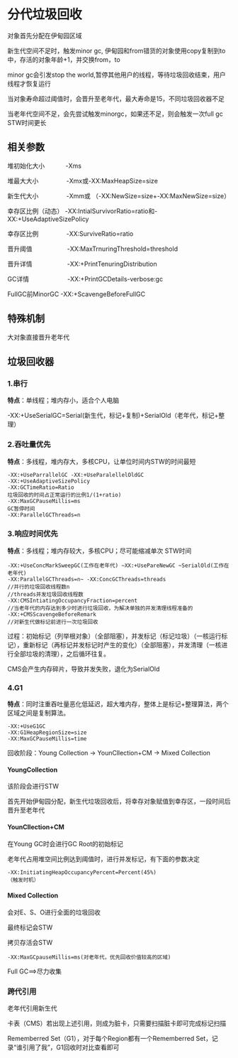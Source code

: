 # 分代垃圾回收

对象首先分配在伊甸园区域

新生代空间不足时，触发minor gc, 伊甸园和from错货的对象使用copy复制到to中，存活的对象年龄+1，并交换from，to

minor gc会引发stop the world,暂停其他用户的线程，等待垃圾回收结束，用户线程才恢复运行

当对象寿命超过阈值时，会晋升至老年代，最大寿命是15，不同垃圾回收器不足

当老年代空间不足，会先尝试触发minorgc，如果还不足，则会触发一次full gc STW时间更长

## 相关参数

堆初始化大小            -Xms

堆最大大小                -Xmx或-XX:MaxHeapSize=size

新生代大小                -Xmm或 （-XX:NewSize=size+-XX:MaxNewSize=size）

幸存区比例（动态） -XX:IntialSurvivorRatio=ratio和-XX:+UseAdaptiveSizePolicy

幸存区比例                -XX:SurviveRatio=ratio

晋升阈值                    -XX:MaxTrnuringThreshold=threshold

晋升详情                    -XX:+PrintTenuringDistribution

GC详情                      -XX:+PrintGCDetails-verbose:gc

FullGC前MinorGC -XX:+ScavengeBeforeFullGC

## 特殊机制

大对象直接晋升老年代

## 垃圾回收器

### 1.串行

**特点**：单线程；堆内存小，适合个人电脑

-XX:+UseSerialGC=Serial(新生代，标记+复制)+SerialOld（老年代，标记+整理）

### 2.吞吐量优先

**特点**：多线程，堆内存大，多核CPU，让单位时间内STW的时间最短

    -XX:+UseParrallelGC -XX:+UseParalellelOldGC
    -XX:+UseAdaptiveSizePolicy
    -XX:GCTimeRatio=Ratio
    垃圾回收的时间占正常运行的比例1/(1+ratio)
    -XX:MaxGCPauseMillis=ms
    GC暂停时间
    -XX:ParallelGCThreads=n

### 3.响应时间优先

**特点**：多线程；堆内存较大，多核CPU；尽可能缩减单次 STW时间

    -XX:+UseConcMarkSweepGC(工作在老年代) ~XX:+UsePareNewGC ~SerialOld(工作在老年代)
    -XX:ParallelGCThreads=n~ -XX:ConcGCThreads=threads
    //并行的垃圾回收线程数n
    //threads并发垃圾回收线程数
    -XX:CMSIntiatingOccupancyFraction=percent
    //当老年代的内存达到多少时进行垃圾回收，为解决单独的并发清理线程准备的
    -XX:+CMSScavengeBeforeRemark
    //对新生代做标记前进行一次垃圾回收

过程：初始标记（列举根对象）（全部阻塞），并发标记（标记垃圾）（一核运行标记），重新标记（再标记并发标记时产生的变化）（全部阻塞），并发清理（一核进行全部垃圾的清理），之后循环往复。

CMS会产生内存碎片，导致并发失败，退化为SerialOld

### 4.G1

**特点**：同时注重吞吐量恶化低延迟，超大堆内存，整体上是标记+整理算法，两个区域之间是复制算法。

    -XX:+UseG1GC
    -XX:G1HeapRegionSize=size
    -XX:MaxGCPauseMillis=time

回收阶段：Young Collection -> YounCllection+CM -> Mixed Collection

#### YoungCollection

该阶段会进行STW

首先开始伊甸园分配，新生代垃圾回收后，将幸存对象赋值到幸存区，一段时间后晋升至老年代

#### YounCllection+CM

在Young GC时会进行GC Root的初始标记

老年代占用堆空间比例达到阈值时，进行并发标记，有下面的参数决定

    -XX:InitiatingHeapOccupancyPercent=Percent(45%)
    （触发时机）

#### Mixed Collection

会对E、S、O进行全面的垃圾回收

最终标记会STW

拷贝存活会STW

    -XX:MaxGCpauseMillis=ms(对老年代，优先回收价值较高的区域)

Full GC==>尽力收集

### 跨代引用

老年代引用新生代

卡表（CMS）若出现上述引用，则成为脏卡，只需要扫描脏卡即可完成标记扫描

Rememberred Set（G1），对于每个Region都有一个Rememberred Set，记录“谁引用了我”，G1回收时对比查看即可